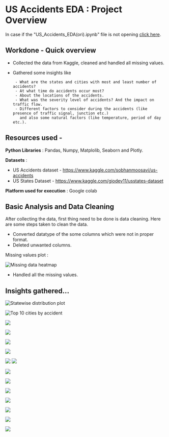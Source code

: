 # US Accidents EDA : Project Overview
In case if the "US_Accidents_EDA(ori).ipynb" file is not opening [click here](https://colab.research.google.com/drive/1QSCa9lT2yHZGg9IL2CWxV1TT6T-pMnVk?authuser=1#scrollTo=zgKp7GnL94Ew).

## Workdone - Quick overview

- Collected the data from Kaggle, cleaned and handled all missing values.
- Gathered some insights like 

       - What are the states and cities with most and least number of accidents?
       - At what time do accidents occur most?
       - About the locations of the accidents.
       - What was the severity level of accidents? And the impact on traffic flow.
       - Different factors to consider during the accidents (like presence of traffic signal, junction etc.) 
         and also some natural factors (like temperature, period of day etc.).
 
## Resources used -
**Python Libraries** : Pandas, Numpy, Matplolib, Seaborn and Plotly.

**Datasets** : 
* US Accidents dataset - https://www.kaggle.com/sobhanmoosavi/us-accidents
* US States Dataset - https://www.kaggle.com/giodev11/usstates-dataset

**Platform used for execution** : Google colab

## Basic Analysis and Data Cleaning
After collecting the data, first thing need to be done is data cleaning. Here are some steps taken to clean the data.
* Converted datatype of the some columns which were not in proper format. 
* Deleted unwanted columns.

Missing values plot :

![Missing data heatmap](https://github.com/Abhishek-2505/US-Accidents-Exploratory-Data-Analysis/blob/main/images/missing%20values%20heatmap.png)

* Handled all the missing values.



## Insights gathered...

![Statewise distribution plot](https://github.com/Abhishek-2505/US-Accidents-Exploratory-Data-Analysis/blob/main/images/newplot.png)

![Top 10 cities by accident](https://github.com/Abhishek-2505/US-Accidents-Exploratory-Data-Analysis/blob/main/images/top%2010%20cities%20by%20accidents.png)

![](https://github.com/Abhishek-2505/US-Accidents-Exploratory-Data-Analysis/blob/main/images/yearly%20ditribution%20of%20accidents.png)

![](https://github.com/Abhishek-2505/US-Accidents-Exploratory-Data-Analysis/blob/main/images/monthly%20ditribution%20of%20the%20years%202016-20.png)

![](https://github.com/Abhishek-2505/US-Accidents-Exploratory-Data-Analysis/blob/main/images/daywise%20distribution.png)

![](https://github.com/Abhishek-2505/US-Accidents-Exploratory-Data-Analysis/blob/main/images/hourly%20ditribution.png)

![](https://github.com/Abhishek-2505/US-Accidents-Exploratory-Data-Analysis/blob/main/images/locations.png)
![](https://github.com/Abhishek-2505/US-Accidents-Exploratory-Data-Analysis/blob/main/images/location%20heatmap.png)

![](https://github.com/Abhishek-2505/US-Accidents-Exploratory-Data-Analysis/blob/main/images/severity%20distribution.png)

![](https://github.com/Abhishek-2505/US-Accidents-Exploratory-Data-Analysis/blob/main/images/accident%20duration.png)

![](https://github.com/Abhishek-2505/US-Accidents-Exploratory-Data-Analysis/blob/main/images/taffic%20signal.png)

![](https://github.com/Abhishek-2505/US-Accidents-Exploratory-Data-Analysis/blob/main/images/crossing-junction.png)

![](https://github.com/Abhishek-2505/US-Accidents-Exploratory-Data-Analysis/blob/main/images/period%20of%20day.png)

![](https://github.com/Abhishek-2505/US-Accidents-Exploratory-Data-Analysis/blob/main/images/weather%20condition.png)

![](https://github.com/Abhishek-2505/US-Accidents-Exploratory-Data-Analysis/blob/main/images/temperature%20distribution.png)

